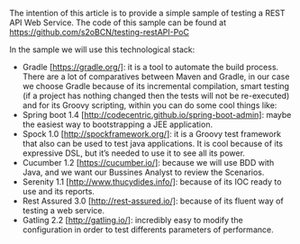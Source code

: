 
The intention of this article is to provide a simple sample of testing a REST API Web Service. The code of this sample can be found at https://github.com/s2oBCN/testing-restAPI-PoC

In the sample we will use this technological stack:

* Gradle [https://gradle.org/]: it is a tool to automate the build process. There are a lot of comparatives between Maven and Gradle, in our case we choose Gradle because of its incremental compilation, smart testing (if a project has nothing changed then the tests will not be re-executed) and for its Groovy scripting, within you can do some cool things like:
* Spring boot 1.4  [http://codecentric.github.io/spring-boot-admin]: maybe the easiest way to bootstrapping a JEE application.
* Spock 1.0 [http://spockframework.org/]: it is a Groovy test framework that also can be used to test java applications. It is cool because of its expressive DSL, but it’s needed to use it to see all its power.
* Cucumber 1.2 [https://cucumber.io/]: because we will use BDD with Java, and we want our Bussines Analyst to review the Scenarios.
* Serenity 1.1 [http://www.thucydides.info/]: because of its IOC ready to use and its reports.
* Rest Assured 3.0 [http://rest-assured.io/]: because of its fluent way of testing a web service.
* Gatling 2.2 [http://gatling.io/]: incredibly easy to modify the configuration in order to test differents parameters of performance.


